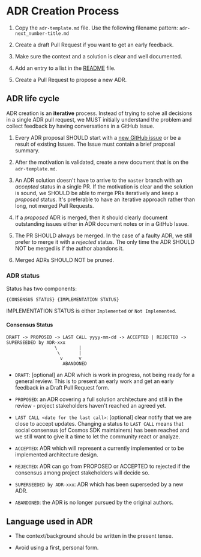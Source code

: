 # ADR Creation Process

1. Copy the `adr-template.md` file. Use the following filename pattern: `adr-next_number-title.md`

2. Create a draft Pull Request if you want to get an early feedback.

3. Make sure the context and a solution is clear and well documented.

4. Add an entry to a list in the [README](./README.md) file.

5. Create a Pull Request to propose a new ADR.

## ADR life cycle

ADR creation is an **iterative** process. Instead of trying to solve all decisions in a single ADR pull request, we MUST initially understand the problem and collect feedback by having conversations in a GitHub Issue.

1. Every ADR proposal SHOULD start with a [new GitHub issue](https://github.com/tendermint/starport/issues/new/choose) or be a result of existing Issues. The Issue must contain a brief proposal summary.

2. After the motivation is validated, create a new document that is on the `adr-template.md`.

3. An ADR solution doesn't have to arrive to the `master` branch with an _accepted_ status in a single PR. If the motivation is clear and the solution is sound, we SHOULD be able to merge PRs iteratively and keep a _proposed_ status. It's preferable to have an iterative approach rather than long, not merged Pull Requests.

4. If a _proposed_ ADR is merged, then it should clearly document outstanding issues either in ADR document notes or in a GitHub Issue.

5. The PR SHOULD always be merged. In the case of a faulty ADR, we still prefer to  merge it with a _rejected_ status. The only time the ADR SHOULD NOT be merged is if the author abandons it.

6. Merged ADRs SHOULD NOT be pruned.

### ADR status

Status has two components:

```
{CONSENSUS STATUS} {IMPLEMENTATION STATUS}
```

IMPLEMENTATION STATUS is either `Implemented` or `Not Implemented`.

#### Consensus Status

```
DRAFT -> PROPOSED -> LAST CALL yyyy-mm-dd -> ACCEPTED | REJECTED -> SUPERSEEDED by ADR-xxx
                  \        |
                   \       |
                    v      v
                     ABANDONED
```

+ `DRAFT`: [optional] an ADR which is work in progress, not being ready for a general review. This is to present an early work and get an early feedback in a Draft Pull Request form.

+ `PROPOSED`: an ADR covering a full solution architecture and still in the review - project stakeholders haven't reached an agreed yet.

+ `LAST CALL <date for the last call>`: [optional] clear notify that we are close to accept updates. Changing a status to `LAST CALL` means that social consensus (of Cosmos SDK maintainers) has been reached and we still want to give it a time to let the community react or analyze.

+ `ACCEPTED`: ADR which will represent a currently implemented or to be implemented architecture design.

+ `REJECTED`: ADR can go from PROPOSED or ACCEPTED to rejected if the consensus among project stakeholders will decide so.

+ `SUPERSEEDED by ADR-xxx`: ADR which has been superseded by a new ADR.

+ `ABANDONED`: the ADR is no longer pursued by the original authors.

## Language used in ADR

+ The context/background should be written in the present tense.

+ Avoid using a first, personal form.
